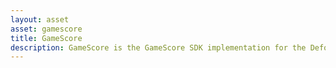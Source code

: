 ```yaml
---
layout: asset
asset: gamescore
title: GameScore
description: GameScore is the GameScore SDK implementation for the Defold game engine.
---
```

